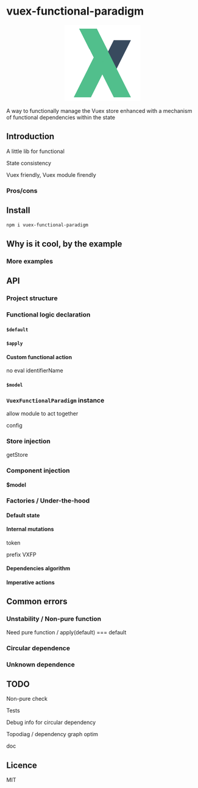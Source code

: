 # vuex-functional-paradigm

<p align="center">
  <img src="logo.png" alt="vuex-functional-paradigm logo" />
</p>

A way to functionally manage the Vuex store enhanced with a mechanism of functional dependencies within the state

## Introduction

A little lib for functional

State consistency

Vuex friendly, Vuex module firendly

### Pros/cons

## Install

```shell script
npm i vuex-functional-paradigm
```

## Why is it cool, by the example

### More examples

## API

### Project structure


### Functional logic declaration

#### `$default`

#### `$apply`

#### Custom functional action

no eval identifierName

#### `$model`

### `VuexFunctionalParadigm` instance

allow module to act together

config

### Store injection

getStore

### Component injection

#### $model

### Factories / Under-the-hood

#### Default state

#### Internal mutations

token

prefix VXFP

#### Dependencies algorithm

#### Imperative actions


## Common errors

### Unstability / Non-pure function

Need pure function / apply(default) === default

### Circular dependence

### Unknown dependence

## TODO

Non-pure check

Tests

Debug info for circular dependency

Topodiag / dependency graph optim

doc


## Licence

MIT